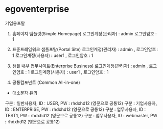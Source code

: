 # egoventerprise
 기업용포탈

 1. 홈페이지 템플릿(Simple Homepage)
로그인계정(관리자) : admin 로그인암호 : 1

2. 표준프레임워크 샘플포탈(Portal Site)
로그인계정(관리자) : admin , 로그인암호 : 1
로그인계정(사용자) : user1 , 로그인암호 : 1

3. 샘플 내부 업무사이트(Enterprise Business)
로그인계정(관리자) : admin , 로그인암호 : 1
로그인계정(사용자) : user1 , 로그인암호 : 1

4. 공통컴포넌트 (Common All-in-one)
* 대소문자 유의

구분 : 일반사용자, ID : USER, PW : rhdxhd12    (영문으로 공통12)
구분 : 기업사용자, ID : ENTERPRISE, PW : rhdxhd12 (영문으로 공통12)
구분 : 업무사용자, ID : TEST1, PW : rhdxhd12 (영문으로 공통12)
구분 : 업무사용자, ID : webmaster, PW : rhdxhd12 (영문으로 공통12)
 
 